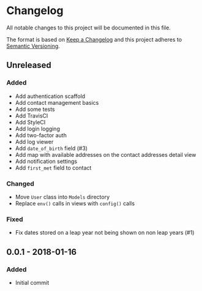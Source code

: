 # Changelog
All notable changes to this project will be documented in this file.

The format is based on [Keep a Changelog](http://keepachangelog.com/en/1.0.0/)
and this project adheres to [Semantic Versioning](http://semver.org/spec/v2.0.0.html).

## Unreleased
### Added
- Add authentication scaffold
- Add contact management basics
- Add some tests
- Add TravisCI
- Add StyleCI
- Add login logging
- Add two-factor auth
- Add log viewer
- Add `date_of_birth` field (#3)
- Add map with available addresses on the contact addresses detail view
- Add notification settings
- Add `first_met` field to contact

### Changed
- Move `User` class into `Models` directory
- Replace `env()` calls in views with `config()` calls

### Fixed
- Fix dates stored on a leap year not being shown on non leap years (#1)

## 0.0.1 - 2018-01-16
### Added
 - Initial commit

